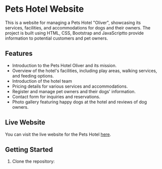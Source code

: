 # Pets Hotel Website

This is a website for managing a Pets Hotel "Oliver", showcasing its services, facilities, and accommodations for dogs and their owners. The project is built using HTML, CSS, Bootstrap and JavaScriptto provide information to potential customers and pet owners.

## Features

- Introduction to the Pets Hotel  Oliver and its mission.
- Overview of the hotel's facilities, including play areas, walking services, and feeding options.
- Introduction of the hotel team
- Pricing details for various services and accommodations.
- Register and manage pet owners and their dogs' information.
- Contact form for inquiries and reservations.
- Photo gallery featuring happy dogs at the hotel and reviews of dog owners.

## Live Website

You can visit the live website for the Pets Hotel [here](https://example.com/pets-hotel).

## Getting Started

1. Clone the repository:
